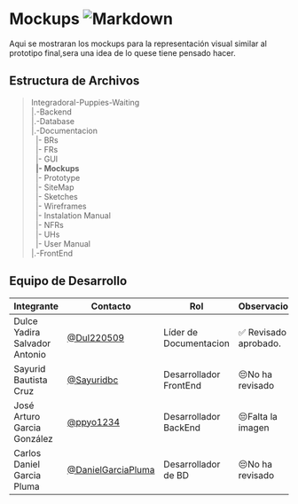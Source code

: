 # Mockups    ![Markdown](https://img.shields.io/badge/Markdown-000000?style=for-the-badge&logo=markdown&logoColor=white)

 Aqui se mostraran los mockups para la representación visual similar al prototipo final,sera una idea de lo quese tiene pensado hacer.

## Estructura de Archivos 

>IntegradoraI-Puppies-Waiting<br>
>|.-Backend <br>
>|.-Database <br>
>|.-Documentacion<br>
>&nbsp;&nbsp;|- BRs <br>
>&nbsp;&nbsp;|- FRs <br>
>&nbsp;&nbsp;|- GUI <br>
>&nbsp;&nbsp;**|- Mockups** <br>
>&nbsp;&nbsp;|- Prototype <br>
>&nbsp;&nbsp;|- SiteMap <br>
>&nbsp;&nbsp;|- Sketches <br>
>&nbsp;&nbsp;|- Wireframes <br>
>&nbsp;&nbsp;|- Instalation Manual <br>
>&nbsp;&nbsp;|- NFRs <br>
>&nbsp;&nbsp;|- UHs <br>
>&nbsp;&nbsp;|- User Manual <br>
>|.-FrontEnd<br>


## Equipo de Desarrollo

|Integrante|Contacto|Rol|Observaciones|
|------------|--------|---|---|
|Dulce Yadira Salvador Antonio|[@Dul220509](https://github.com/Dul220509)|Líder de Documentacion|✅ Revisado y aprobado.|
|Sayurid Bautista Cruz|[@Sayuridbc](https://github.com/sayuridbc)|Desarrollador FrontEnd|😔No ha revisado|
|José Arturo Garcia González |[@ppyo1234](https://github.com/ppyo1234)|Desarrollador BackEnd|😔Falta la imagen|
|Carlos Daniel Garcia Pluma|[@DanielGarciaPluma](https://github.com/DanielGarciaPluma)|Desarrollador de BD|😔No ha revisado|